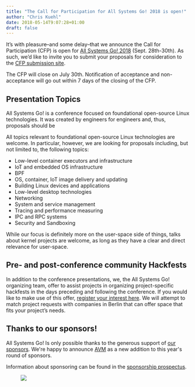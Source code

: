```yaml
---
title: "The Call for Participation for All Systems Go! 2018 is open!"
author: "Chris Kuehl"
date: 2018-05-14T9:07:28+01:00
draft: false
---
```


It’s with pleasure–and some delay–that we announce the Call for Participation (CFP) is open for [All Systems Go! 2018](https://all-systems-go.io) (Sept. 28th-30th). As such, we’d like to invite you to submit your proposals for consideration to the [CFP submission site](https://cfp.all-systems-go.io/en/ASG2018/cfp).

The CFP will close on July 30th. Notification of acceptance and non-acceptance will go out within 7 days of the closing of the CFP.

## Presentation Topics

All Systems Go! is a conference focused on foundational open-source Linux technologies. It was created by engineers for engineers and, thus, proposals should be

All topics relevant to foundational open-source Linux technologies are welcome. In particular, however, we are looking for proposals including, but not limited to, the following topics:

* Low-level container executors and infrastructure
* IoT and embedded OS infrastructure
* BPF
* OS, container, IoT image delivery and updating
* Building Linux devices and applications
* Low-level desktop technologies
* Networking
* System and service management
* Tracing and performance measuring
* IPC and RPC systems
* Security and Sandboxing

While our focus is definitely more on the user-space side of things, talks about kernel projects are welcome, as long as they have a clear and direct relevance for user-space.

## Pre- and post-conference community Hackfests

In addition to the conference presentations, we, the All Systems Go! organizing team, offer to assist projects in organizing project-specific hackfests in the days preceding and following the conference. If you would like to make use of this offer, [register your interest here](https://docs.google.com/forms/d/1vTrcxhmdFoGaNTVvDMLyI0k-kvaTBsRs5w1WkQevsJ8/). We will attempt to match project requests with companies in Berlin that can offer space that fits your project’s needs.

## Thanks to our sponsors!

All Systems Go! Is only possible thanks to the generous support of [our sponsors](https://all-systems-go.io/#sponsors). We're happy to announce [AVM](https://en.avm.de/) as a new addition to this year's round of sponsors.

Information about sponsoring can be found in the [sponsorship prospectus](https://github.com/all-systems-go-conf/conference/blob/master/Documents/Sponsorship/Sponsorship%20Prospectus:%20All%20Systems%20Go!%202018.pdf).

<figure class="img-fluid">
	<img src="/media/sponsor-graphic-may-2018.png" class="img-fluid">
</figure>

